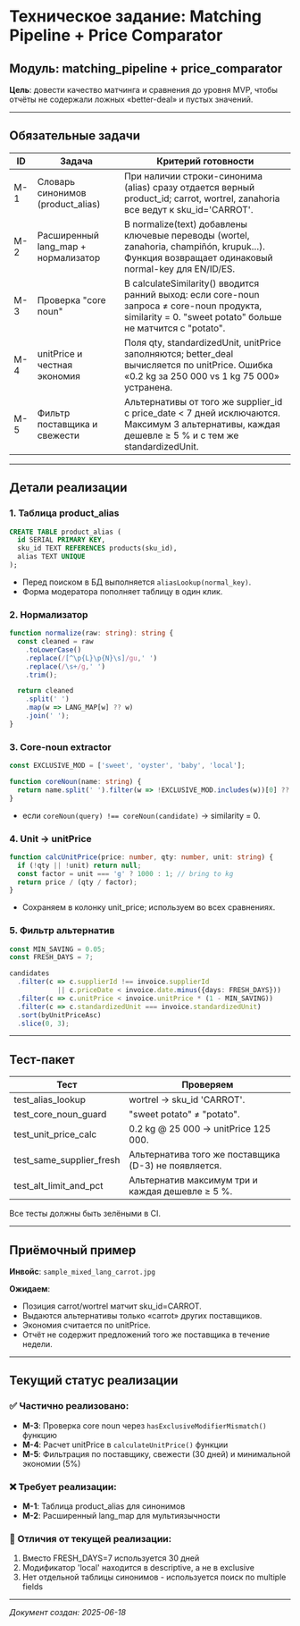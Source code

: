 # Техническое задание: Matching Pipeline + Price Comparator

## Модуль: matching_pipeline + price_comparator

**Цель**: довести качество матчинга и сравнения до уровня MVP, чтобы отчёты не содержали ложных «better-deal» и пустых значений.

---

## Обязательные задачи

| ID | Задача | Критерий готовности |
|----|--------|-------------------|
| M-1 | Словарь синонимов (product_alias) | При наличии строки-синонима (alias) сразу отдается верный product_id; carrot, wortrel, zanahoria все ведут к sku_id='CARROT'. |
| M-2 | Расширенный lang_map + нормализатор | В normalize(text) добавлены ключевые переводы (wortel, zanahoria, champiñón, krupuk…). Функция возвращает одинаковый normal-key для EN/ID/ES. |
| M-3 | Проверка "core noun" | В calculateSimilarity() вводится ранний выход: если core-noun запроса ≠ core-noun продукта, similarity = 0. "sweet potato" больше не матчится с "potato". |
| M-4 | unitPrice и честная экономия | Поля qty, standardizedUnit, unitPrice заполняются; better_deal вычисляется по unitPrice. Ошибка «0.2 kg за 250 000 vs 1 kg 75 000» устранена. |
| M-5 | Фильтр поставщика и свежести | Альтернативы от того же supplier_id с price_date < 7 дней исключаются. Максимум 3 альтернативы, каждая дешевле ≥ 5 % и с тем же standardizedUnit. |

---

## Детали реализации

### 1. Таблица product_alias

```sql
CREATE TABLE product_alias (
  id SERIAL PRIMARY KEY,
  sku_id TEXT REFERENCES products(sku_id),
  alias TEXT UNIQUE
);
```

- Перед поиском в БД выполняется `aliasLookup(normal_key)`.
- Форма модератора пополняет таблицу в один клик.

### 2. Нормализатор

```typescript
function normalize(raw: string): string {
  const cleaned = raw
    .toLowerCase()
    .replace(/[^\p{L}\p{N}\s]/gu,' ')
    .replace(/\s+/g,' ')
    .trim();

  return cleaned
    .split(' ')
    .map(w => LANG_MAP[w] ?? w)
    .join(' ');
}
```

### 3. Core-noun extractor

```typescript
const EXCLUSIVE_MOD = ['sweet', 'oyster', 'baby', 'local'];

function coreNoun(name: string) {
  return name.split(' ').filter(w => !EXCLUSIVE_MOD.includes(w))[0] ?? '';
}
```

- если `coreNoun(query) !== coreNoun(candidate)` → similarity = 0.

### 4. Unit → unitPrice

```typescript
function calcUnitPrice(price: number, qty: number, unit: string) {
  if (!qty || !unit) return null;
  const factor = unit === 'g' ? 1000 : 1; // bring to kg
  return price / (qty / factor);
}
```

- Сохраняем в колонку unit_price; используем во всех сравнениях.

### 5. Фильтр альтернатив

```typescript
const MIN_SAVING = 0.05;
const FRESH_DAYS = 7;

candidates
  .filter(c => c.supplierId !== invoice.supplierId
            || c.priceDate < invoice.date.minus({days: FRESH_DAYS}))
  .filter(c => c.unitPrice < invoice.unitPrice * (1 - MIN_SAVING))
  .filter(c => c.standardizedUnit === invoice.standardizedUnit)
  .sort(byUnitPriceAsc)
  .slice(0, 3);
```

---

## Тест-пакет

| Тест | Проверяем |
|------|-----------|
| test_alias_lookup | wortrel → sku_id 'CARROT'. |
| test_core_noun_guard | "sweet potato" ≠ "potato". |
| test_unit_price_calc | 0.2 kg @ 25 000 → unitPrice 125 000. |
| test_same_supplier_fresh | Альтернатива того же поставщика (D-3) не появляется. |
| test_alt_limit_and_pct | Альтернатив максимум три и каждая дешевле ≥ 5 %. |

Все тесты должны быть зелёными в CI.

---

## Приёмочный пример

**Инвойс**: `sample_mixed_lang_carrot.jpg`

**Ожидаем**:
- Позиция carrot/wortrel матчит sku_id=CARROT.
- Выдаются альтернативы только «carrot» других поставщиков.
- Экономия считается по unitPrice.
- Отчёт не содержит предложений того же поставщика в течение недели.

---

## Текущий статус реализации

### ✅ Частично реализовано:
- **M-3**: Проверка core noun через `hasExclusiveModifierMismatch()` функцию
- **M-4**: Расчет unitPrice в `calculateUnitPrice()` функции
- **M-5**: Фильтрация по поставщику, свежести (30 дней) и минимальной экономии (5%)

### ❌ Требует реализации:
- **M-1**: Таблица product_alias для синонимов
- **M-2**: Расширенный lang_map для мультиязычности

### 📝 Отличия от текущей реализации:
1. Вместо FRESH_DAYS=7 используется 30 дней
2. Модификатор 'local' находится в descriptive, а не в exclusive
3. Нет отдельной таблицы синонимов - используется поиск по multiple fields

---

*Документ создан: 2025-06-18*